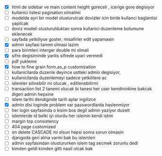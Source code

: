 - [X] html de sidebar ve main content height goreceli , icerige gore degisiyor
- [ ] kullanici listesi pagination olmalimi
- [ ] modelde ayri bir model olusturulcak dovizler icin birde kullanci baglantisi yapilcak
- [ ] doviz modeli olusturulduktan sonra kullanici duzenleme bolumune eklenecek
- [ ] sayfada yetkiliyse goster,  misafirler edit yapamasin
- [X] admin sayfasi tammi olmasi lazim
- [ ] para birimleri interger double mi olmali
- [X] sifre degisiminde yanlis sifrede uyari vermedi
- [ ] pdf yukleme
- [X] how to fine grain form.as_p customization
- [ ] kullanicilarda duzenle deyince ustteki admin degisiyor,
- [ ] kullanicilarda duzenlemeyi sadece yetkililere ac
- [ ] islemler silinebilir mi olucak , editlenebilirmi
- [ ] transaction list 2 tanemi olucak bi tanesi her user kendininkine bakcak digeri admin hepsine
- [ ] islem tarihi dendiginde tarih aylar ingilizce
- [X] admin disi loginde problem var passwordlarda haslenmiyor
- [ ] her login sayfasinda o kisim bos degil admin yaziyor duzelt
- [ ] islemlerde id belki iyi olurdu her islemin kendi istmi
- [ ] margin top consistency
- [ ] 404 page customized
- [ ] on delete CASCADE mi olsun hepsi sonra sorun olmasin
- [ ] djangoda geri alma varmi bak bu islemleri
- [ ] admin sayfasindan olustururken islem tag secmek zorunlu dedi
- [ ] kimden geldi kimden gitti nasil olcak bak
